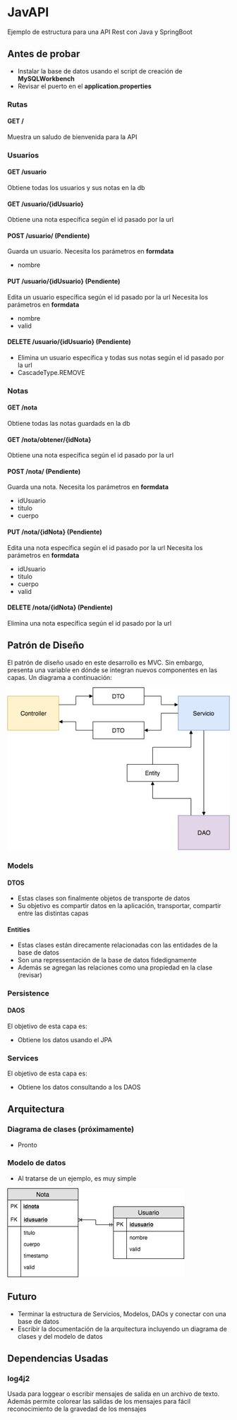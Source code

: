 # JavAPI

Ejemplo de estructura para una API Rest con Java y SpringBoot

## Antes de probar
- Instalar la base de datos usando el script de creación de **MySQLWorkbench**
- Revisar el puerto en el **application.properties**

### Rutas
#### GET /
Muestra un saludo de bienvenida para la API

### Usuarios
#### GET /usuario
Obtiene todas los usuarios y sus notas en la db

#### GET /usuario/{idUsuario}
Obtiene una nota específica según el id pasado por la url

#### POST /usuario/ (Pendiente)
Guarda un usuario. 
Necesita los parámetros en **formdata**

- nombre

#### PUT /usuario/{idUsuario} (Pendiente)
Edita un usuario específica según el id pasado por la url
Necesita los parámetros en **formdata**

- nombre
- valid

#### DELETE /usuario/{idUsuario} (Pendiente)
- Elimina un usuario específica y todas sus notas según el id pasado por la url
- CascadeType.REMOVE

### Notas
#### GET /nota
Obtiene todas las notas guardads en la db

#### GET /nota/obtener/{idNota}
Obtiene una nota específica según el id pasado por la url

#### POST /nota/ (Pendiente)
Guarda una nota. 
Necesita los parámetros en **formdata**

- idUsuario
- titulo
- cuerpo

#### PUT /nota/{idNota} (Pendiente)
Edita una nota específica según el id pasado por la url
Necesita los parámetros en **formdata**

- idUsuario
- titulo
- cuerpo
- valid

#### DELETE /nota/{idNota} (Pendiente)
Elimina una nota específica según el id pasado por la url

## Patrón de Diseño
El patrón de diseño usado en este desarrollo es MVC. Sin embargo, presenta una variable en dónde se integran nuevos componentes en las capas. Un diagrama a continuación:

![alt text](Docs/EsquemaServicioDAO.png)

### Models

#### DTOS

- Estas clases son finalmente objetos de transporte de datos
- Su objetivo es compartir datos en la aplicación, transportar, compartir entre las distintas capas

#### Entities

- Estas clases están direcamente relacionadas con las entidades de la base de datos
- Son una repressentación de la base de datos fidedignamente
- Además se agregan las relaciones como una propiedad en la clase (revisar)

### Persistence

#### DAOS

El objetivo de esta capa es:

- Obtiene los datos usando el JPA

### Services

El objetivo de esta capa es:

- Obtiene los datos consultando a los DAOS

## Arquitectura

### Diagrama de clases (próximamente) 

- Pronto

### Modelo de datos

- Al tratarse de un ejemplo, es muy simple

![alt text](Docs/ModeloDeDatos.png)


## Futuro

- Terminar la estructura de Servicios, Modelos, DAOs y conectar con una base de datos
- Escribir la documentación de la arquitectura incluyendo un diagrama de clases y del modelo de datos

## Dependencias Usadas
### log4j2
Usada para loggear o escribir mensajes de salida en un archivo de texto. Además permite colorear las salidas de los mensajes para fácil reconocimiento de la gravedad de los mensajes
